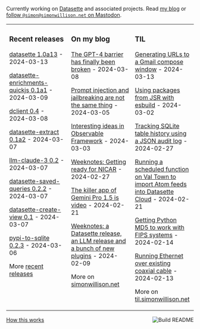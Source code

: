 Currently working on [Datasette](https://datasette.io/) and associated projects. Read [my blog](https://simonwillison.net/) or <a href="https://fedi.simonwillison.net/@simon">follow `@simon@simonwillison.net` on Mastodon</a>.

<table><tr><td valign="top" width="33%">

### Recent releases
<!-- recent_releases starts -->
[datasette 1.0a13](https://github.com/simonw/datasette/releases/tag/1.0a13) - 2024-03-13

[datasette-enrichments-quickjs 0.1a1](https://github.com/datasette/datasette-enrichments-quickjs/releases/tag/0.1a1) - 2024-03-09

[dclient 0.4](https://github.com/simonw/dclient/releases/tag/0.4) - 2024-03-08

[datasette-extract 0.1a2](https://github.com/datasette/datasette-extract/releases/tag/0.1a2) - 2024-03-07

[llm-claude-3 0.2](https://github.com/simonw/llm-claude-3/releases/tag/0.2) - 2024-03-07

[datasette-saved-queries 0.2.2](https://github.com/simonw/datasette-saved-queries/releases/tag/0.2.2) - 2024-03-07

[datasette-create-view 0.1](https://github.com/datasette/datasette-create-view/releases/tag/0.1) - 2024-03-07

[pypi-to-sqlite 0.2.3](https://github.com/simonw/pypi-to-sqlite/releases/tag/0.2.3) - 2024-03-06
<!-- recent_releases ends -->
More [recent releases](https://github.com/simonw/simonw/blob/main/releases.md)
</td><td valign="top" width="34%">

### On my blog
<!-- blog starts -->
[The GPT-4 barrier has finally been broken](https://simonwillison.net/2024/Mar/8/gpt-4-barrier/) - 2024-03-08

[Prompt injection and jailbreaking are not the same thing](https://simonwillison.net/2024/Mar/5/prompt-injection-jailbreaking/) - 2024-03-05

[Interesting ideas in Observable Framework](https://simonwillison.net/2024/Mar/3/interesting-ideas-in-observable-framework/) - 2024-03-03

[Weeknotes: Getting ready for NICAR](https://simonwillison.net/2024/Feb/27/weeknotes-getting-ready-for-nicar/) - 2024-02-27

[The killer app of Gemini Pro 1.5 is video](https://simonwillison.net/2024/Feb/21/gemini-pro-video/) - 2024-02-21

[Weeknotes: a Datasette release, an LLM release and a bunch of new plugins](https://simonwillison.net/2024/Feb/9/weeknotes/) - 2024-02-09
<!-- blog ends -->
More on [simonwillison.net](https://simonwillison.net/)
</td><td valign="top" width="33%">

### TIL
<!-- tils starts -->
[Generating URLs to a Gmail compose window](https://til.simonwillison.net/google/gmail-compose-url) - 2024-03-13

[Using packages from JSR with esbuild](https://til.simonwillison.net/javascript/jsr-esbuild) - 2024-03-02

[Tracking SQLite table history using a JSON audit log](https://til.simonwillison.net/sqlite/json-audit-log) - 2024-02-27

[Running a scheduled function on Val Town to import Atom feeds into Datasette Cloud](https://til.simonwillison.net/valtown/scheduled) - 2024-02-21

[Getting Python MD5 to work with FIPS systems](https://til.simonwillison.net/python/md5-fips) - 2024-02-14

[Running Ethernet over existing coaxial cable](https://til.simonwillison.net/networking/ethernet-over-coaxial-cable) - 2024-02-13
<!-- tils ends -->
More on [til.simonwillison.net](https://til.simonwillison.net/)
</td></tr></table>

<a href="https://github.com/simonw/simonw/actions"><img src="https://github.com/simonw/simonw/workflows/Build%20README/badge.svg" align="right" alt="Build README"></a> <a href="https://simonwillison.net/2020/Jul/10/self-updating-profile-readme/">How this works</a>
